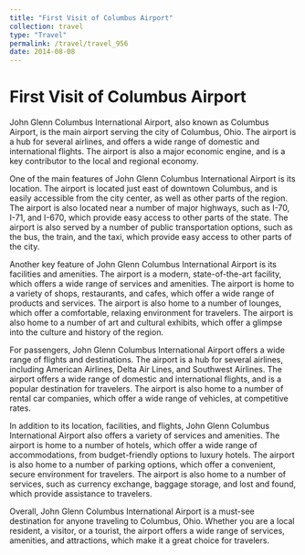 ```yaml
---
title: "First Visit of Columbus Airport"
collection: travel
type: "Travel"
permalink: /travel/travel_956
date: 2014-08-08
---
```


# First Visit of Columbus Airport
John Glenn Columbus International Airport, also known as Columbus Airport, is the main airport serving the city of Columbus, Ohio. The airport is a hub for several airlines, and offers a wide range of domestic and international flights. The airport is also a major economic engine, and is a key contributor to the local and regional economy.

One of the main features of John Glenn Columbus International Airport is its location. The airport is located just east of downtown Columbus, and is easily accessible from the city center, as well as other parts of the region. The airport is also located near a number of major highways, such as I-70, I-71, and I-670, which provide easy access to other parts of the state. The airport is also served by a number of public transportation options, such as the bus, the train, and the taxi, which provide easy access to other parts of the city.

Another key feature of John Glenn Columbus International Airport is its facilities and amenities. The airport is a modern, state-of-the-art facility, which offers a wide range of services and amenities. The airport is home to a variety of shops, restaurants, and cafes, which offer a wide range of products and services. The airport is also home to a number of lounges, which offer a comfortable, relaxing environment for travelers. The airport is also home to a number of art and cultural exhibits, which offer a glimpse into the culture and history of the region.

For passengers, John Glenn Columbus International Airport offers a wide range of flights and destinations. The airport is a hub for several airlines, including American Airlines, Delta Air Lines, and Southwest Airlines. The airport offers a wide range of domestic and international flights, and is a popular destination for travelers. The airport is also home to a number of rental car companies, which offer a wide range of vehicles, at competitive rates.

In addition to its location, facilities, and flights, John Glenn Columbus International Airport also offers a variety of services and amenities. The airport is home to a number of hotels, which offer a wide range of accommodations, from budget-friendly options to luxury hotels. The airport is also home to a number of parking options, which offer a convenient, secure environment for travelers. The airport is also home to a number of services, such as currency exchange, baggage storage, and lost and found, which provide assistance to travelers.

Overall, John Glenn Columbus International Airport is a must-see destination for anyone traveling to Columbus, Ohio. Whether you are a local resident, a visitor, or a tourist, the airport offers a wide range of services, amenities, and attractions, which make it a great choice for travelers.
